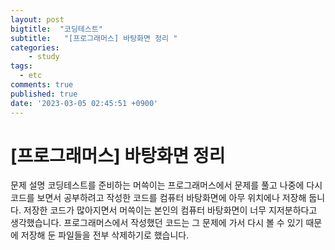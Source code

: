 ```yaml
---
layout: post
bigtitle:  "코딩테스트"
subtitle:   "[프로그래머스] 바탕화면 정리 "
categories:
    - study
tags:
  - etc
comments: true
published: true
date: '2023-03-05 02:45:51 +0900'
---
```


# \[프로그래머스\] 바탕화면 정리
문제 설명
코딩테스트를 준비하는 머쓱이는 프로그래머스에서 문제를 풀고 나중에 다시 코드를 보면서 공부하려고 작성한 코드를 컴퓨터 바탕화면에 아무 위치에나 저장해 둡니다. 저장한 코드가 많아지면서 머쓱이는 본인의 컴퓨터 바탕화면이 너무 지저분하다고 생각했습니다. 프로그래머스에서 작성했던 코드는 그 문제에 가서 다시 볼 수 있기 때문에 저장해 둔 파일들을 전부 삭제하기로 했습니다.